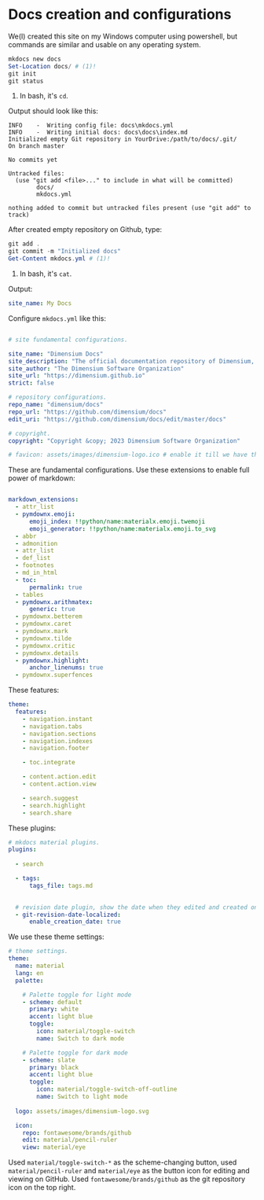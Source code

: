# Docs creation and configurations

We(I) created this site on my Windows computer using powershell, but commands are similar and usable on any operating system.

```powershell
mkdocs new docs
Set-Location docs/ # (1)!
git init
git status
```

1. In bash, it's `cd`.

Output should look like this:

```
INFO    -  Writing config file: docs\mkdocs.yml
INFO    -  Writing initial docs: docs\docs\index.md
Initialized empty Git repository in YourDrive:/path/to/docs/.git/
On branch master

No commits yet

Untracked files:
  (use "git add <file>..." to include in what will be committed)
        docs/
        mkdocs.yml

nothing added to commit but untracked files present (use "git add" to track)
```

After created empty repository on Github, type:

```powershell
git add .
git commit -m "Initialized docs"
Get-Content mkdocs.yml # (1)!
```

1. In bash, it's `cat`.

Output:
```yaml
site_name: My Docs
```

Configure `mkdocs.yml` like this:

```yaml

# site fundamental configurations.

site_name: "Dimensium Docs"
site_description: "The official documentation repository of Dimensium, using mkdocs with material theme for mkdocs."
site_author: "The Dimensium Software Organization"
site_url: "https://dimensium.github.io"
strict: false

# repository configurations.
repo_name: "dimensium/docs"
repo_url: "https://github.com/dimensium/docs"
edit_uri: "https://github.com/dimensium/docs/edit/master/docs"

# copyright.
copyright: "Copyright &copy; 2023 Dimensium Software Organization"

# favicon: assets/images/dimensium-logo.ico # enable it till we have the icon in .ico format.
```

These are fundamental configurations. Use these extensions to enable full power of markdown:

```yaml

markdown_extensions:
  - attr_list
  - pymdownx.emoji:
      emoji_index: !!python/name:materialx.emoji.twemoji
      emoji_generator: !!python/name:materialx.emoji.to_svg
  - abbr
  - admonition
  - attr_list
  - def_list
  - footnotes
  - md_in_html
  - toc:
      permalink: true
  - tables
  - pymdownx.arithmatex:
      generic: true
  - pymdownx.betterem
  - pymdownx.caret
  - pymdownx.mark
  - pymdownx.tilde
  - pymdownx.critic
  - pymdownx.details
  - pymdownx.highlight:
      anchor_linenums: true
  - pymdownx.superfences 
```

These features:

```yaml
theme:
  features:
    - navigation.instant
    - navigation.tabs
    - navigation.sections
    - navigation.indexes
    - navigation.footer

    - toc.integrate

    - content.action.edit
    - content.action.view

    - search.suggest
    - search.highlight
    - search.share
```

These plugins:

```yaml
# mkdocs material plugins.
plugins:
  
  - search

  - tags:
      tags_file: tags.md
    

  # revision date plugin, show the date when they edited and created on each page.
  - git-revision-date-localized:
      enable_creation_date: true
```


We use these theme settings:

```yaml
# theme settings.
theme:
  name: material
  lang: en
  palette:

    # Palette toggle for light mode
    - scheme: default
      primary: white
      accent: light blue
      toggle:
        icon: material/toggle-switch
        name: Switch to dark mode

    # Palette toggle for dark mode
    - scheme: slate
      primary: black
      accent: light blue
      toggle:
        icon: material/toggle-switch-off-outline
        name: Switch to light mode
  
  logo: assets/images/dimensium-logo.svg

  icon:
    repo: fontawesome/brands/github
    edit: material/pencil-ruler
    view: material/eye

```

Used `material/toggle-switch-*` as the scheme-changing button, used `material/pencil-ruler` and `material/eye` as the button icon for editing and viewing on GitHub. Used `fontawesome/brands/github` as the git repository icon on the top right.

